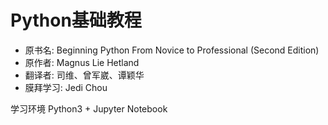 # Python基础教程

* 原书名: Beginning Python From Novice to Professional (Second Edition)
* 原作者: Magnus Lie Hetland
* 翻译者: 司维、曾军崴、谭颖华
* 膜拜学习: Jedi Chou

学习环境
Python3 + Jupyter Notebook 
